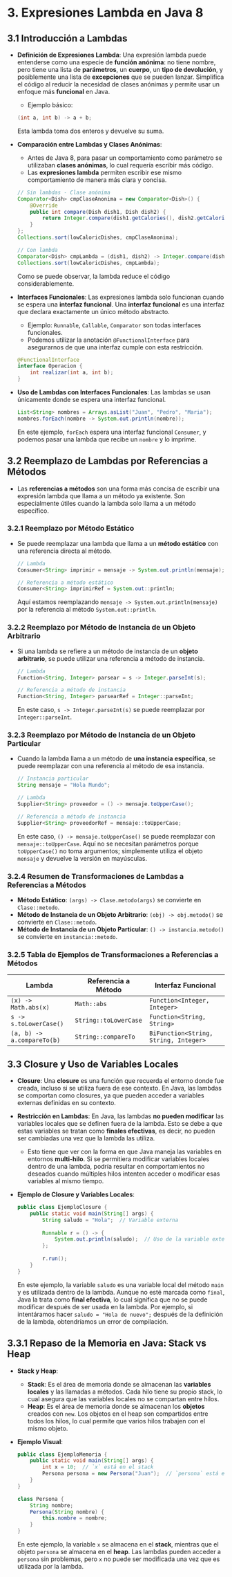 # 3. Expresiones Lambda en Java 8

## 3.1 Introducción a Lambdas
- **Definición de Expresiones Lambda**: Una expresión lambda puede entenderse como una especie de **función anónima**: no tiene nombre, pero tiene una lista de **parámetros**, un **cuerpo**, un **tipo de devolución**, y posiblemente una lista de **excepciones** que se pueden lanzar. Simplifica el código al reducir la necesidad de clases anónimas y permite usar un enfoque más **funcional** en Java.
  - Ejemplo básico:
  
  ```java
  (int a, int b) -> a + b;
  ```
  Esta lambda toma dos enteros y devuelve su suma.

- **Comparación entre Lambdas y Clases Anónimas**:
  - Antes de Java 8, para pasar un comportamiento como parámetro se utilizaban **clases anónimas**, lo cual requería escribir más código.
  - Las **expresiones lambda** permiten escribir ese mismo comportamiento de manera más clara y concisa.
  
  ```java
  // Sin lambdas - Clase anónima
  Comparator<Dish> cmpClaseAnonima = new Comparator<Dish>() {
      @Override
      public int compare(Dish dish1, Dish dish2) {
          return Integer.compare(dish1.getCalories(), dish2.getCalories());
      }
  };
  Collections.sort(lowCaloricDishes, cmpClaseAnonima);

  // Con lambda
  Comparator<Dish> cmpLambda = (dish1, dish2) -> Integer.compare(dish1.getCalories(), dish2.getCalories());
  Collections.sort(lowCaloricDishes, cmpLambda);
  ```
  Como se puede observar, la lambda reduce el código considerablemente.

- **Interfaces Funcionales**: Las expresiones lambda solo funcionan cuando se espera una **interfaz funcional**. Una **interfaz funcional** es una interfaz que declara exactamente un único método abstracto.
  - Ejemplo: `Runnable`, `Callable`, `Comparator` son todas interfaces funcionales.
  - Podemos utilizar la anotación `@FunctionalInterface` para asegurarnos de que una interfaz cumple con esta restricción.

  ```java
  @FunctionalInterface
  interface Operacion {
      int realizar(int a, int b);
  }
  ```

- **Uso de Lambdas con Interfaces Funcionales**: Las lambdas se usan únicamente donde se espera una interfaz funcional.
  
  ```java
  List<String> nombres = Arrays.asList("Juan", "Pedro", "Maria");
  nombres.forEach(nombre -> System.out.println(nombre));
  ```
  En este ejemplo, `forEach` espera una interfaz funcional `Consumer`, y podemos pasar una lambda que recibe un `nombre` y lo imprime.

## 3.2 Reemplazo de Lambdas por Referencias a Métodos
- Las **referencias a métodos** son una forma más concisa de escribir una expresión lambda que llama a un método ya existente. Son especialmente útiles cuando la lambda solo llama a un método específico.

### 3.2.1 Reemplazo por Método Estático
- Se puede reemplazar una lambda que llama a un **método estático** con una referencia directa al método.
  
  ```java
  // Lambda
  Consumer<String> imprimir = mensaje -> System.out.println(mensaje);
  
  // Referencia a método estático
  Consumer<String> imprimirRef = System.out::println;
  ```
  Aquí estamos reemplazando `mensaje -> System.out.println(mensaje)` por la referencia al método `System.out::println`.

### 3.2.2 Reemplazo por Método de Instancia de un Objeto Arbitrario
- Si una lambda se refiere a un método de instancia de un **objeto arbitrario**, se puede utilizar una referencia a método de instancia.
  
  ```java
  // Lambda
  Function<String, Integer> parsear = s -> Integer.parseInt(s);
  
  // Referencia a método de instancia
  Function<String, Integer> parsearRef = Integer::parseInt;
  ```
  En este caso, `s -> Integer.parseInt(s)` se puede reemplazar por `Integer::parseInt`.

### 3.2.3 Reemplazo por Método de Instancia de un Objeto Particular
- Cuando la lambda llama a un método de **una instancia específica**, se puede reemplazar con una referencia al método de esa instancia.
  
  ```java
  // Instancia particular
  String mensaje = "Hola Mundo";
  
  // Lambda
  Supplier<String> proveedor = () -> mensaje.toUpperCase();
  
  // Referencia a método de instancia
  Supplier<String> proveedorRef = mensaje::toUpperCase;
  ```
  En este caso, `() -> mensaje.toUpperCase()` se puede reemplazar con `mensaje::toUpperCase`. Aquí no se necesitan parámetros porque `toUpperCase()` no toma argumentos; simplemente utiliza el objeto `mensaje` y devuelve la versión en mayúsculas.

### 3.2.4 Resumen de Transformaciones de Lambdas a Referencias a Métodos
- **Método Estático**: `(args) -> Clase.metodo(args)` se convierte en `Clase::metodo`.
- **Método de Instancia de un Objeto Arbitrario**: `(obj) -> obj.metodo()` se convierte en `Clase::metodo`.
- **Método de Instancia de un Objeto Particular**: `() -> instancia.metodo()` se convierte en `instancia::metodo`.

### 3.2.5 Tabla de Ejemplos de Transformaciones a Referencias a Métodos
| Lambda                                    | Referencia a Método         | Interfaz Funcional        |
|-------------------------------------------|-----------------------------|---------------------------|
| `(x) -> Math.abs(x)`                      | `Math::abs`                 | `Function<Integer, Integer>` |
| `s -> s.toLowerCase()`                    | `String::toLowerCase`       | `Function<String, String>` |
| `(a, b) -> a.compareTo(b)`                | `String::compareTo`         | `BiFunction<String, String, Integer>` |

## 3.3 Closure y Uso de Variables Locales
- **Closure**: Una **closure** es una función que recuerda el entorno donde fue creada, incluso si se utiliza fuera de ese contexto. En Java, las lambdas se comportan como closures, ya que pueden acceder a variables externas definidas en su contexto.

- **Restricción en Lambdas**: En Java, las lambdas **no pueden modificar** las variables locales que se definen fuera de la lambda. Esto se debe a que estas variables se tratan como **finales efectivas**, es decir, no pueden ser cambiadas una vez que la lambda las utiliza.
  - Esto tiene que ver con la forma en que Java maneja las variables en entornos **multi-hilo**. Si se permitiera modificar variables locales dentro de una lambda, podría resultar en comportamientos no deseados cuando múltiples hilos intenten acceder o modificar esas variables al mismo tiempo.

- **Ejemplo de Closure y Variables Locales**:
  
  ```java
  public class EjemploClosure {
      public static void main(String[] args) {
          String saludo = "Hola";  // Variable externa
          
          Runnable r = () -> {
              System.out.println(saludo);  // Uso de la variable externa dentro de la lambda
          };
          
          r.run();
      }
  }
  ```
  En este ejemplo, la variable `saludo` es una variable local del método `main` y es utilizada dentro de la lambda. Aunque no esté marcada como `final`, Java la trata como **final efectiva**, lo cual significa que no se puede modificar después de ser usada en la lambda. Por ejemplo, si intentáramos hacer `saludo = "Hola de nuevo";` después de la definición de la lambda, obtendríamos un error de compilación.

## 3.3.1 Repaso de la Memoria en Java: Stack vs Heap
- **Stack y Heap**:
  - **Stack**: Es el área de memoria donde se almacenan las **variables locales** y las llamadas a métodos. Cada hilo tiene su propio stack, lo cual asegura que las variables locales no se compartan entre hilos.
  - **Heap**: Es el área de memoria donde se almacenan los **objetos** creados con `new`. Los objetos en el heap son compartidos entre todos los hilos, lo cual permite que varios hilos trabajen con el mismo objeto.

- **Ejemplo Visual**:
  
  ```java
  public class EjemploMemoria {
      public static void main(String[] args) {
          int x = 10;  // `x` está en el stack
          Persona persona = new Persona("Juan");  // `persona` está en el heap
      }
  }
  
  class Persona {
      String nombre;
      Persona(String nombre) {
          this.nombre = nombre;
      }
  }
  ```
  En este ejemplo, la variable `x` se almacena en el **stack**, mientras que el objeto `persona` se almacena en el **heap**. Las lambdas pueden acceder a `persona` sin problemas, pero `x` no puede ser modificada una vez que es utilizada por la lambda.